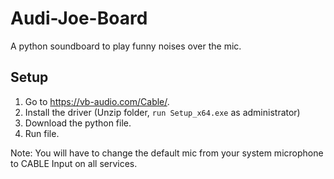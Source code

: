 # Audi-Joe-Board
A python soundboard to play funny noises over the mic.

## Setup
1. Go to https://vb-audio.com/Cable/.
2. Install the driver (Unzip folder, `run Setup_x64.exe` as administrator)
3. Download the python file.
4. Run file.

Note:
You will have to change the default mic from your system microphone to CABLE Input on all services.
